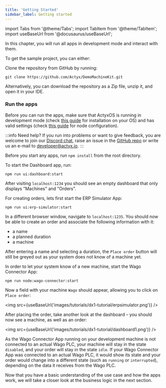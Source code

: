 ```yaml
---
title: 'Getting Started'
sidebar_label: Getting started
---
```


import Tabs from '@theme/Tabs';
import TabItem from '@theme/TabItem';
import useBaseUrl from '@docusaurus/useBaseUrl';

In this chapter, you will run all apps in development mode and interact with them.

To get the sample project, you can either:

Clone the repository from GitHub by running:

```text
git clone https://github.com/Actyx/DemoMachineKit.git
```

Alternatively, you can download the repository as a Zip file, unzip it, and open it in your IDE.

<!-- TODO NKI fix this link
<DownloadLink cta={"Download" } link={"https://github.com/Actyx/DemoMachineKit/archive/master.zip" }/>
-->

### Run the apps

Before you can run the apps, make sure that ActyxOS is running in development mode (check [this guide](https://developer.actyx.com/docs/os/general/installation) for installation on your OS) and has valid settings (check [this guide](https://developer.actyx.com/docs/learn-actyx/tutorial#configure-your-nodes) for node configuration).

:::info Need help?
If you run into problems or want to give feedback, you are welcome to join our [Discord chat](https://discord.gg/262yJhc), raise an issue in the [GitHub repo](https://github.com/Actyx/DemoMachineKit/issues) or write us an e-mail to developer@actyx.io.
:::

Before you start any apps, run `npm install` from the root directory.

To start the Dashboard app, run:

```text
npm run ui:dashboard:start
```

After visiting `localhost:1234` you should see an empty dashboard that only displays "Machines" and "Orders".

For creating orders, lets first start the ERP Simulator App:

```text
npm run ui:erp-simulator:start
```

In a different browser window, navigate to `localhost:1235`. You should now be able to create an order and associate the following information with it:

- a name
- a planned duration
- a machine

After entering a name and selecting a duration, the `Place order` button will still be greyed out as your system does not know of a machine yet.

In order to let your system know of a new machine, start the Wago Connector App:

```text
npm run node:wago-connector:start
```

Now a field with your machine `Wago` should appear, allowing you to click on `Place order`:

<img src={useBaseUrl('images/tutorials/dx1-tutorial/erpsimulator.png')} />

After placing the order, take another look at the dashboard – you should now see a machine, as well as an order:

<img src={useBaseUrl('images/tutorials/dx1-tutorial/dashboard1.png')} />

As the Wago Connector App running on your development machine is not connected to an actual Wago PLC, your machine will stay in the state `disabled`, and your order will stay in the state `idle`. If your Wago Connector App was connected to an actual Wago PLC, it would show its state and your order would change into a different state (such as `running` or `interrupted`), depending on the data it receives from the Wago PLC.

Now that you have a basic understanding of the use case and how the apps work, we will take a closer look at the business logic in the next section.
